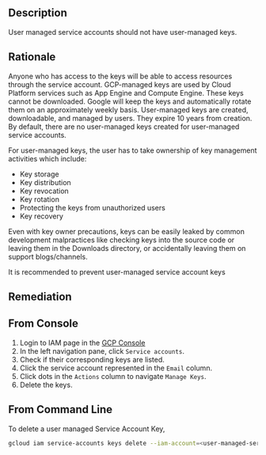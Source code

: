 ## Description

User managed service accounts should not have user-managed keys.

## Rationale

Anyone who has access to the keys will be able to access resources through the service account. GCP-managed keys are used by Cloud Platform services such as App Engine and Compute Engine. These keys cannot be downloaded. Google will keep the keys and automatically rotate them on an approximately weekly basis. User-managed keys are created, downloadable, and managed by users. They expire 10 years from creation. By default, there are no user-managed keys created for user-managed service accounts.

For user-managed keys, the user has to take ownership of key management activities which include:
- Key storage
- Key distribution
- Key revocation
- Key rotation
- Protecting the keys from unauthorized users
- Key recovery

Even with key owner precautions, keys can be easily leaked by common development malpractices like checking keys into the source code or leaving them in the Downloads directory, or accidentally leaving them on support blogs/channels.

It is recommended to prevent user-managed service account keys

## Remediation

## From Console

1. Login to IAM page in the [GCP Console](https://console.cloud.google.com/iam-admin/iam)
2. In the left navigation pane, click `Service accounts`. 
3. Check if their corresponding keys are listed.
4. Click the service account represented in the `Email` column.
5. Click dots in the `Actions` column to navigate `Manage Keys`.
6. Delete the keys.

## From Command Line

To delete a user managed Service Account Key,
  ```bash
  gcloud iam service-accounts keys delete --iam-account=<user-managed-serviceaccount-EMAIL> <KEY-ID>
  ```

